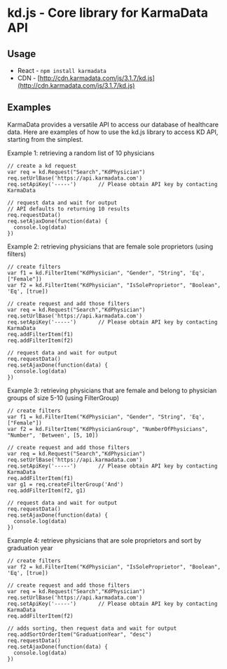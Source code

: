 # kd.js - Core library for KarmaData API


## Usage
* React - `npm install karmadata`
* CDN - [http://cdn.karmadata.com/js/3.1.7/kd.js](http://cdn.karmadata.com/js/3.1.7/kd.js)


## Examples
KarmaData provides a versatile API to access our database of healthcare data. Here are examples of how to use the kd.js library to access KD API, starting from the simplest.

Example 1: retrieving a random list of 10 physicians
  
    // create a kd request
    var req = kd.Request("Search","KdPhysician")
    req.setUrlBase('https://api.karmadata.com')
    req.setApiKey('-----')       // Please obtain API key by contacting KarmaData
    
    // request data and wait for output
    // API defaults to returning 10 results
    req.requestData()
    req.setAjaxDone(function(data) {
      console.log(data)
    })

Example 2: retrieving physicians that are female sole proprietors (using filters)

    // create filters
    var f1 = kd.FilterItem("KdPhysician", "Gender", "String", 'Eq', ["Female"])
    var f2 = kd.FilterItem("KdPhysician", "IsSoleProprietor", "Boolean", 'Eq', [true])
  
    // create request and add those filters
    var req = kd.Request("Search","KdPhysician")
    req.setUrlBase('https://api.karmadata.com')
    req.setApiKey('-----')       // Please obtain API key by contacting KarmaData
    req.addFilterItem(f1)
    req.addFilterItem(f2)
    
    // request data and wait for output
    req.requestData()
    req.setAjaxDone(function(data) {
      console.log(data)
    })
    
Example 3: retrieving physicians that are female and belong to physician groups of size 5-10 (using FilterGroup)

    // create filters
    var f1 = kd.FilterItem("KdPhysician", "Gender", "String", 'Eq', ["Female"])
    var f2 = kd.FilterItem("KdPhysicianGroup", "NumberOfPhysicians", "Number", 'Between', [5, 10])
  
    // create request and add those filters
    var req = kd.Request("Search","KdPhysician")
    req.setUrlBase('https://api.karmadata.com')
    req.setApiKey('-----')       // Please obtain API key by contacting KarmaData
    req.addFilterItem(f1)
    var g1 = req.createFilterGroup('And')
    req.addFilterItem(f2, g1)
    
    // request data and wait for output
    req.requestData()
    req.setAjaxDone(function(data) {
      console.log(data)
    })
    
Example 4: retrieve physicians that are sole proprietors and sort by graduation year

    // create filters
    var f2 = kd.FilterItem("KdPhysician", "IsSoleProprietor", "Boolean", 'Eq', [true])
  
    // create request and add those filters
    var req = kd.Request("Search","KdPhysician")
    req.setUrlBase('https://api.karmadata.com')
    req.setApiKey('-----')       // Please obtain API key by contacting KarmaData
    req.addFilterItem(f2)
    
    // adds sorting, then request data and wait for output
    req.addSortOrderItem("GraduationYear", "desc")
    req.requestData()
    req.setAjaxDone(function(data) {
      console.log(data)
    })
